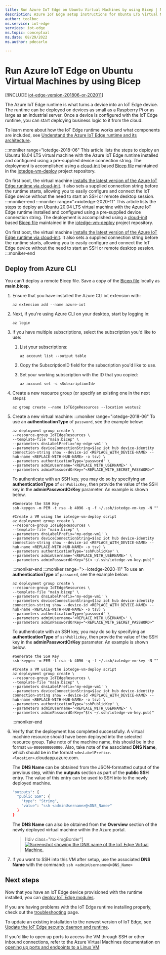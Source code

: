 ```yaml
---
title: Run Azure IoT Edge on Ubuntu Virtual Machines by using Bicep | Microsoft Docs
description: Azure IoT Edge setup instructions for Ubuntu LTS Virtual Machines by using Bicep
author: toolboc
ms.service: iot-edge
services: iot-edge
ms.topic: conceptual
ms.date: 08/29/2022
ms.author: pdecarlo

---
```

# Run Azure IoT Edge on Ubuntu Virtual Machines by using Bicep

[!INCLUDE [iot-edge-version-201806-or-202011](../../includes/iot-edge-version-201806-or-202011.md)]

The Azure IoT Edge runtime is what turns a device into an IoT Edge device. The runtime can be deployed on devices as small as a Raspberry Pi or as large as an industrial server. Once a device is configured with the IoT Edge runtime, you can start deploying business logic to it from the cloud.

To learn more about how the IoT Edge runtime works and what components are included, see [Understand the Azure IoT Edge runtime and its architecture](iot-edge-runtime.md).

:::moniker range="iotedge-2018-06"
This article lists the steps to deploy an Ubuntu 18.04 LTS virtual machine with the Azure IoT Edge runtime installed and configured using a pre-supplied device connection string. The deployment is accomplished using a [cloud-init](../virtual-machines/linux/using-cloud-init.md) based [Bicep file](../azure-resource-manager/bicep/overview.md) maintained in the [iotedge-vm-deploy](https://github.com/Azure/iotedge-vm-deploy/tree/1.1) project repository.

On first boot, the virtual machine [installs the latest version of the Azure IoT Edge runtime via cloud-init](https://github.com/Azure/iotedge-vm-deploy/blob/1.1/cloud-init.txt). It also sets a supplied connection string before the runtime starts, allowing you to easily configure and connect the IoT Edge device without the need to start an SSH or remote desktop session.
:::moniker-end
:::moniker range=">=iotedge-2020-11"
This article lists the steps to deploy an Ubuntu 20.04 LTS virtual machine with the Azure IoT Edge runtime installed and configured using a pre-supplied device connection string. The deployment is accomplished using a [cloud-init](../virtual-machines/linux/using-cloud-init.md) based [Bicep file](../azure-resource-manager/bicep/overview.md) maintained in the [iotedge-vm-deploy](https://github.com/Azure/iotedge-vm-deploy/tree/1.3) project repository.

On first boot, the virtual machine [installs the latest version of the Azure IoT Edge runtime via cloud-init](https://github.com/Azure/iotedge-vm-deploy/blob/1.3/cloud-init.txt). It also sets a supplied connection string before the runtime starts, allowing you to easily configure and connect the IoT Edge device without the need to start an SSH or remote desktop session.
:::moniker-end

## Deploy from Azure CLI

You can't deploy a remote Bicep file. Save a copy of the [Bicep file](https://raw.githubusercontent.com/Azure/iotedge-vm-deploy/master/edgeDeploy.bicep) locally as **main.bicep**.

1. Ensure that you have installed the Azure CLI iot extension with:

   ```azurecli
   az extension add --name azure-iot
   ```

1. Next, if you're using Azure CLI on your desktop, start by logging in:

   ```azurecli
   az login
   ```

1. If you have multiple subscriptions, select the subscription you'd like to use:
   1. List your subscriptions:

      ```azurecli
      az account list --output table
      ```

   1. Copy the SubscriptionID field for the subscription you'd like to use.

   1. Set your working subscription with the ID that you copied:

      ```azurecli
      az account set -s <SubscriptionId>
      ```

1. Create a new resource group (or specify an existing one in the next steps):

   ```azurecli
   az group create --name IoTEdgeResources --location westus2
   ```

1. Create a new virtual machine:
   :::moniker range="iotedge-2018-06"
   To use an **authenticationType** of `password`, see the example below:

   ```azurecli
   az deployment group create \
   --resource-group IoTEdgeResources \
   --template-file "main.bicep" \
   --parameters dnsLabelPrefix='my-edge-vm1' \
   --parameters deviceConnectionString=$(az iot hub device-identity connection-string show --device-id <REPLACE_WITH_DEVICE-NAME> --hub-name <REPLACE-WITH-HUB-NAME> -o tsv) \
   --parameters authenticationType='password' \
   --parameters adminUsername='<REPLACE_WITH_USERNAME>' \
   --parameters adminPasswordOrKey="<REPLACE_WITH_SECRET_PASSWORD>"
   ```

   To authenticate with an SSH key, you may do so by specifying an **authenticationType** of `sshPublicKey`, then provide the value of the SSH key in the **adminPasswordOrKey** parameter.  An example is shown below.

   ```azurecli
   #Generate the SSH Key
   ssh-keygen -m PEM -t rsa -b 4096 -q -f ~/.ssh/iotedge-vm-key -N ""

   #Create a VM using the iotedge-vm-deploy script
   az deployment group create \
   --resource-group IoTEdgeResources \
   --template-file "main.bicep" \
   --parameters dnsLabelPrefix='my-edge-vm1' \
   --parameters deviceConnectionString=$(az iot hub device-identity connection-string show --device-id <REPLACE_WITH_DEVICE-NAME> --hub-name <REPLACE-WITH-HUB-NAME> -o tsv) \
   --parameters authenticationType='sshPublicKey' \
   --parameters adminUsername='<REPLACE_WITH_USERNAME>' \
   --parameters adminPasswordOrKey="$(< ~/.ssh/iotedge-vm-key.pub)"
   ```

   :::moniker-end
   :::moniker range=">=iotedge-2020-11"
   To use an **authenticationType** of `password`, see the example below:

   ```azurecli
   az deployment group create \
   --resource-group IoTEdgeResources \
   --template-file "main.bicep" \
   --parameters dnsLabelPrefix='my-edge-vm1' \
   --parameters deviceConnectionString=$(az iot hub device-identity connection-string show --device-id <REPLACE_WITH_DEVICE-NAME> --hub-name <REPLACE-WITH-HUB-NAME> -o tsv) \
   --parameters authenticationType='password' \
   --parameters adminUsername='<REPLACE_WITH_USERNAME>' \
   --parameters adminPasswordOrKey="<REPLACE_WITH_SECRET_PASSWORD>"
   ```

   To authenticate with an SSH key, you may do so by specifying an **authenticationType** of `sshPublicKey`, then provide the value of the SSH key in the **adminPasswordOrKey** parameter.  An example is shown below.

   ```azurecli
   #Generate the SSH Key
   ssh-keygen -m PEM -t rsa -b 4096 -q -f ~/.ssh/iotedge-vm-key -N ""

   #Create a VM using the iotedge-vm-deploy script
   az deployment group create \
   --resource-group IoTEdgeResources \
   --template-file "main.bicep" \
   --parameters dnsLabelPrefix='my-edge-vm1' \
   --parameters deviceConnectionString=$(az iot hub device-identity connection-string show --device-id <REPLACE_WITH_DEVICE-NAME> --hub-name <REPLACE-WITH-HUB-NAME> -o tsv) \
   --parameters authenticationType='sshPublicKey' \
   --parameters adminUsername='<REPLACE_WITH_USERNAME>' \
   --parameters adminPasswordOrKey="$(< ~/.ssh/iotedge-vm-key.pub)"
   ```

   :::moniker-end

1. Verify that the deployment has completed successfully.  A virtual machine resource should have been deployed into the selected resource group.  Take note of the machine name, this should be in the format `vm-0000000000000`. Also, take note of the associated **DNS Name**, which should be in the format `<dnsLabelPrefix>`.`<location>`.cloudapp.azure.com.

    The **DNS Name** can be obtained from the JSON-formatted output of the previous step, within the **outputs** section as part of the **public SSH** entry.  The value of this entry can be used to SSH into to the newly deployed machine.

    ```bash
    "outputs": {
      "public SSH": {
        "type": "String",
        "value": "ssh <adminUsername>@<DNS_Name>"
      }
    }
    ```

    The **DNS Name** can also be obtained from the **Overview** section of the newly deployed virtual machine within the Azure portal.

    > [!div class="mx-imgBorder"]
    > [![Screenshot showing the DNS name of the IoT Edge Virtual Machine.](./media/how-to-install-iot-edge-ubuntuvm/iotedge-vm-dns-name.png)](./media/how-to-install-iot-edge-ubuntuvm/iotedge-vm-dns-name.png)

1. If you want to SSH into this VM after setup, use the associated **DNS Name** with the command:
    `ssh <adminUsername>@<DNS_Name>`

## Next steps

Now that you have an IoT Edge device provisioned with the runtime installed, you can [deploy IoT Edge modules](how-to-deploy-modules-portal.md).

If you are having problems with the IoT Edge runtime installing properly, check out the [troubleshooting](troubleshoot.md) page.

To update an existing installation to the newest version of IoT Edge, see [Update the IoT Edge security daemon and runtime](how-to-update-iot-edge.md).

If you'd like to open up ports to access the VM through SSH or other inbound connections, refer to the Azure Virtual Machines documentation on [opening up ports and endpoints to a Linux VM](../virtual-machines/linux/nsg-quickstart.md)
